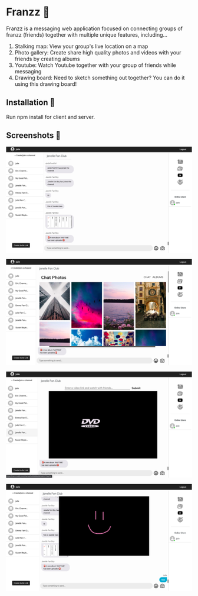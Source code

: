 # Franzz 🤗

Franzz is a messaging web application focused on connecting groups of franzz (friends) together with multiple unique features, including...

1. Stalking map: View your group's live location on a map
2. Photo gallery: Create share high quality photos and videos with your friends by creating albums
3. Youtube: Watch Youtube together with your group of friends while messaging
4. Drawing board: Need to sketch something out together? You can do it using this drawing board!

## Installation 👾

Run npm install for client and server.

## Screenshots 📸

!["Chat display upon signing in"](docs/Chat.png)

!["Photo gallery"](docs/photos.png)

!["Youtube"](docs/Youtube.png)

!["Drawing board"](docs/drawing.png)
